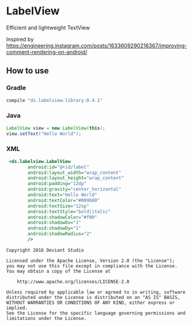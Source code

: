 # LabelView
Efficient and lightweight TextView

Inspired by https://engineering.instagram.com/posts/1633609290216367/improving-comment-rendering-on-android/


## How to use

### Gradle
```groovy
compile "ds.labelview:library:0.4.1"
```

### Java
```java
LabelView view = new LabelView(this);
view.setText("Hello World");
```

### XML
```xml
 <ds.labelview.LabelView
        android:id="@+id/label"
        android:layout_width="wrap_content"
        android:layout_height="wrap_content"
        android:padding="12dp"
        android:gravity="center_horizontal"
        android:text="Hello World"
        android:textColor="#009b00"
        android:textSize="12sp"
        android:textStyle="bold|italic"
        android:shadowColor="#f00"
        android:shadowDx="1"
        android:shadowDy="1"
        android:shadowRadius="2"
        />
```

```
Copyright 2016 Deviant Studio

Licensed under the Apache License, Version 2.0 (the "License");
you may not use this file except in compliance with the License.
You may obtain a copy of the License at

    http://www.apache.org/licenses/LICENSE-2.0

Unless required by applicable law or agreed to in writing, software
distributed under the License is distributed on an "AS IS" BASIS,
WITHOUT WARRANTIES OR CONDITIONS OF ANY KIND, either express or implied.
See the License for the specific language governing permissions and
limitations under the License.
```
